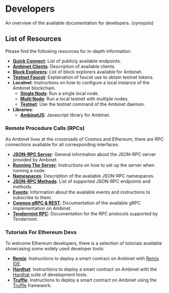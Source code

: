 <!--
order: 1
-->

# Developers

An overview of the available documentation for developers. {synopsis}

## List of Resources

Please find the following resources for in-depth information:

- **[Quick Connect](./connect.md)**: List of publicly available endpoints.
- **[Ambinet Clients](./clients.md)**: Description of available clients.
- **[Block Explorers](./explorers.md)**: List of block explorers available for Ambinet.
- **[Testnet Faucet](./faucet.md)**: Explaination of faucet use to obtain testnet tokens.
- **Localnet**: Instructions on how to configure a local instance of the Ambinet blockchain.
    - **[Single Node](./localnet/single_node.md)**: Run a single local node.
    - **[Multi Node](./localnet/multi_node.md)**: Run a local testnet with multiple nodes.
    - **[Testnet](./localnet/testnet_cmd.md)**: Use the testnet command of the Ambinet daemon.
- **Libraries**:
    - **[AmbinetJS](./libraries/ambinetjs.md)**: Javascript library for Ambinet.

### Remote Procedure Calls (RPCs)

As Ambinet lives at the crossroads of Cosmos and Ethereum, there are RPC connections available for all corresponding interfaces:

- **[JSON-RPC Server](./json-rpc/server.md)**: General information about the JSON-RPC server provided by Ambinet.
- **[Running The Server](./json-rpc/running_server.md)**: Instructions on how to set up the server when running a node.
- **[Namespaces](./json-rpc/namespaces.md)**: Description of the available JSON-RPC namespaces.
- **[JSON-RPC Methods](./json-rpc/endpoints.md)**: List of supported JSON-RPC endpoints and methods.
- **[Events](./json-rpc/events.md)**: Information about the available events and instructions to subscribe to them.
- **[Cosmos gRPC & REST](https://api.ambinet.dev/)**: Documentation of the available gRPC implementation on Ambinet.
- **[Tendermint RPC](https://docs.tendermint.com/v0.34/rpc/)**: Documentation for the RPC protocols supported by Tendermint.

### Tutorials For Ethereum Devs

To welcome Ethereum developers, there is a selection of tutorials available showcasing some widely used developer tools:

- **[Remix](./tools/remix.md)**: Instructions to deploy a smart contract on Ambinet with [Remix IDE](http://remix.ethereum.org/).
- **[Hardhat](./tools/hardhat.md)**: Instructions to deploy a smart contract on Ambinet with the [Hardhat](https://hardhat.org/) suite of development tools.
- **[Truffle](./tools/truffle.md)**: Instructions to deploy a smart contract on Ambinet using the [Truffle](https://www.trufflesuite.com/truffle) framework.
